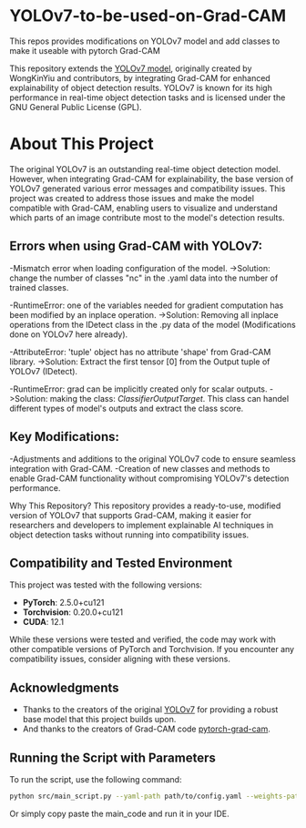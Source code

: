 # YOLOv7-to-be-used-on-Grad-CAM
This repos provides modifications on YOLOv7 model and add classes to make it useable with pytorch Grad-CAM

This repository extends the [YOLOv7 model](https://github.com/WongKinYiu/yolov7), originally created by WongKinYiu and contributors, by integrating Grad-CAM for enhanced explainability of object detection results. YOLOv7 is known for its high performance in real-time object detection tasks and is licensed under the GNU General Public License (GPL).


# About This Project
The original YOLOv7 is an outstanding real-time object detection model. However, when integrating Grad-CAM for explainability, the base version of YOLOv7 generated various error messages and compatibility issues. This project was created to address those issues and make the model compatible with Grad-CAM, enabling users to visualize and understand which parts of an image contribute most to the model's detection results.

## Errors when using Grad-CAM with YOLOv7:
-Mismatch error when loading configuration of the model.
->Solution: change the number of classes "nc" in the .yaml data into the number of trained classes.

-RuntimeError: one of the variables needed for gradient computation has been modified by an inplace operation.
->Solution: Removing all inplace operations from the IDetect class in the .py data of the model (Modifications done on YOLOv7 here already).

-AttributeError: 'tuple' object has no attribute 'shape' from Grad-CAM library.
->Solution: Extract the first tensor [0] from the Output tuple of YOLOv7 (IDetect).

-RuntimeError: grad can be implicitly created only for scalar outputs.
->Solution: making the class: _ClassifierOutputTarget_. This class can handel different types of model's outputs and extract the class score.


## Key Modifications:

-Adjustments and additions to the original YOLOv7 code to ensure seamless integration with Grad-CAM.
-Creation of new classes and methods to enable Grad-CAM functionality without compromising YOLOv7's detection performance.

Why This Repository? This repository provides a ready-to-use, modified version of YOLOv7 that supports Grad-CAM, making it easier for researchers and developers to implement explainable AI techniques in object detection tasks without running into compatibility issues.

## Compatibility and Tested Environment

This project was tested with the following versions:

- **PyTorch**: 2.5.0+cu121
- **Torchvision**: 0.20.0+cu121
- **CUDA**: 12.1

While these versions were tested and verified, the code may work with other compatible versions of PyTorch and Torchvision. If you encounter any compatibility issues, consider aligning with these versions.

## Acknowledgments
- Thanks to the creators of the original [YOLOv7](https://github.com/WongKinYiu/yolov7) for providing a robust base model that this project builds upon.
- And thanks to the creators of Grad-CAM code [pytorch-grad-cam](https://github.com/jacobgil/pytorch-grad-cam).

## Running the Script with Parameters
To run the script, use the following command:
```bash
python src/main_script.py --yaml-path path/to/config.yaml --weights-path path/to/weights.pt --input-folder path/to/input/images --output-folder path/to/output/images --target-class-idx 1 --resize-dim 416 416 --selected-layer 104.rbr_dense.0
```
Or simply copy paste the main_code and run it in your IDE.
